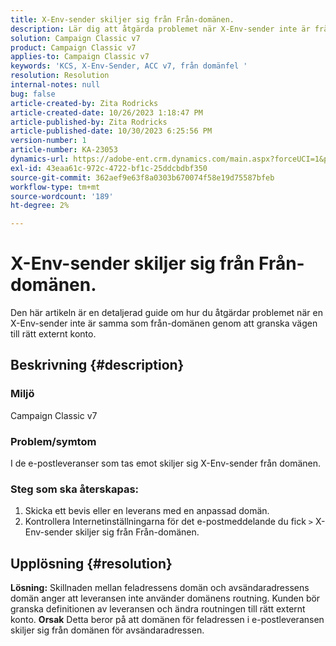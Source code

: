```yaml
---
title: X-Env-sender skiljer sig från Från-domänen.
description: Lär dig att åtgärda problemet när X-Env-sender inte är från domänen. Ändra routningen till rätt externt konto.
solution: Campaign Classic v7
product: Campaign Classic v7
applies-to: Campaign Classic v7
keywords: 'KCS, X-Env-Sender, ACC v7, från domänfel '
resolution: Resolution
internal-notes: null
bug: false
article-created-by: Zita Rodricks
article-created-date: 10/26/2023 1:18:47 PM
article-published-by: Zita Rodricks
article-published-date: 10/30/2023 6:25:56 PM
version-number: 1
article-number: KA-23053
dynamics-url: https://adobe-ent.crm.dynamics.com/main.aspx?forceUCI=1&pagetype=entityrecord&etn=knowledgearticle&id=d912882f-0274-ee11-9ae7-6045bd006b4b
exl-id: 43eaa61c-972c-4722-bf1c-25ddcbdbf350
source-git-commit: 362aef9e63f8a0303b670074f58e19d75587bfeb
workflow-type: tm+mt
source-wordcount: '189'
ht-degree: 2%

---
```


# X-Env-sender skiljer sig från Från-domänen.


Den här artikeln är en detaljerad guide om hur du åtgärdar problemet när en X-Env-sender inte är samma som från-domänen genom att granska vägen till rätt externt konto.



## Beskrivning {#description}


### <b>Miljö</b>

Campaign Classic v7



### <b>Problem/symtom</b>

I de e-postleveranser som tas emot skiljer sig X-Env-sender från domänen.

### <b>Steg som ska återskapas:</b>

1. Skicka ett bevis eller en leverans med en anpassad domän.
2. Kontrollera Internetinställningarna för det e-postmeddelande du fick `>`  X-Env-sender skiljer sig från Från-domänen.



## Upplösning {#resolution}

<b>Lösning:</b>
Skillnaden mellan feladressens domän och avsändaradressens domän anger att leveransen inte använder domänens routning. Kunden bör granska definitionen av leveransen och ändra routningen till rätt externt konto.
<b>Orsak</b>
Detta beror på att domänen för feladressen i e-postleveransen skiljer sig från domänen för avsändaradressen.
